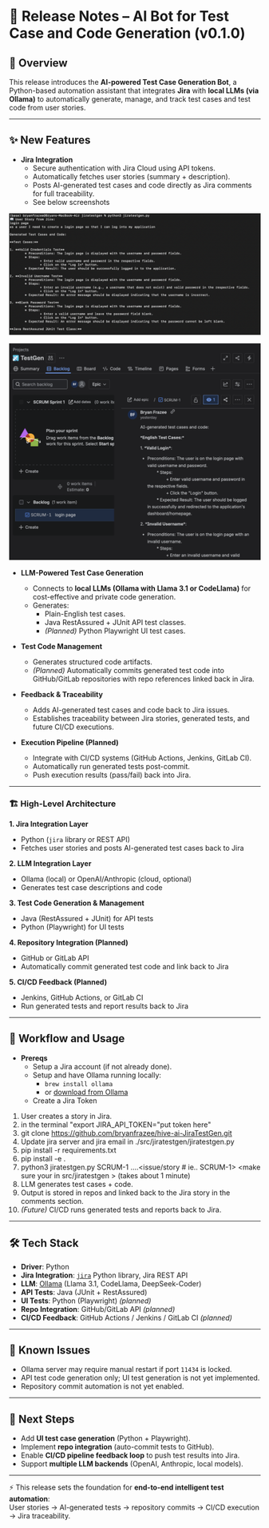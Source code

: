 # 🚀 Release Notes – AI Bot for Test Case and Code Generation (v0.1.0)

## 📖 Overview  
This release introduces the **AI-powered Test Case Generation Bot**, a Python-based automation assistant that integrates **Jira** with **local LLMs (via Ollama)** to automatically generate, manage, and track test cases and test code from user stories.  

---

## ✨ New Features
- **Jira Integration**
  - Secure authentication with Jira Cloud using API tokens.
  - Automatically fetches user stories (summary + description).
  - Posts AI-generated test cases and code directly as Jira comments for full traceability.
  - See below screenshots

![Jira Integration Screenshot](./images/terminal.png)

![Jira Integration Screenshot](./images/jira.png)

- **LLM-Powered Test Case Generation**
  - Connects to **local LLMs (Ollama with Llama 3.1 or CodeLlama)** for cost-effective and private code generation.
  - Generates:
    - Plain-English test cases.
    - Java RestAssured + JUnit API test classes.
    - *(Planned)* Python Playwright UI test cases.

- **Test Code Management**
  - Generates structured code artifacts.
  - *(Planned)* Automatically commits generated test code into GitHub/GitLab repositories with repo references linked back in Jira.

- **Feedback & Traceability**
  - Adds AI-generated test cases and code back to Jira issues.
  - Establishes traceability between Jira stories, generated tests, and future CI/CD executions.

- **Execution Pipeline (Planned)**
  - Integrate with CI/CD systems (GitHub Actions, Jenkins, GitLab CI).
  - Automatically run generated tests post-commit.
  - Push execution results (pass/fail) back into Jira.

---

### 🏗️ High-Level Architecture

**1. Jira Integration Layer**  
- Python (`jira` library or REST API)  
- Fetches user stories and posts AI-generated test cases back to Jira  

**2. LLM Integration Layer**  
- Ollama (local) or OpenAI/Anthropic (cloud, optional)  
- Generates test case descriptions and code  

**3. Test Code Generation & Management**  
- Java (RestAssured + JUnit) for API tests  
- Python (Playwright) for UI tests  

**4. Repository Integration (Planned)**  
- GitHub or GitLab API  
- Automatically commit generated test code and link back to Jira  

**5. CI/CD Feedback (Planned)**  
- Jenkins, GitHub Actions, or GitLab CI  
- Run generated tests and report results back to Jira

---

## 🔄 Workflow and Usage
- **Prereqs**
  - Setup a Jira account (if not already done).
  - Setup and have Ollama running locally:
    - `brew install ollama`  
    - or [download from Ollama](https://ollama.com/download)
  - Create a Jira Token

  
1. User creates a story in Jira.
2. in the terminal "export JIRA_API_TOKEN="put token here"
3. git clone https://github.com/bryanfrazee/hive-ai-JiraTestGen.git
4. Update jira server and jira email in ./src/jiratestgen/jiratestgen.py
5. pip install -r requirements.txt <in root>
6. pip install -e .
7. python3 jiratestgen.py SCRUM-1 ....<issue/story # ie.. SCRUM-1>  <make sure your in src/jiratestgen > (takes about 1 minute)
8. LLM generates test cases + code.  
9. Output is stored in repos and linked back to the Jira story in the comments section.
10. *(Future)* CI/CD runs generated tests and reports back to Jira.  

---

## 🛠️ Tech Stack
- **Driver**: Python  
- **Jira Integration**: [`jira`](https://pypi.org/project/jira/) Python library, Jira REST API  
- **LLM**: [Ollama](https://ollama.ai/) (Llama 3.1, CodeLlama, DeepSeek-Coder)  
- **API Tests**: Java (JUnit + RestAssured)  
- **UI Tests**: Python (Playwright) *(planned)*  
- **Repo Integration**: GitHub/GitLab API *(planned)*  
- **CI/CD Feedback**: GitHub Actions / Jenkins / GitLab CI *(planned)*  

---

## 🐞 Known Issues
- Ollama server may require manual restart if port `11434` is locked.  
- API test code generation only; UI test generation is not yet implemented.  
- Repository commit automation is not yet enabled.  

---

## 📌 Next Steps
- Add **UI test case generation** (Python + Playwright).  
- Implement **repo integration** (auto-commit tests to GitHub).  
- Enable **CI/CD pipeline feedback loop** to push test results into Jira.  
- Support **multiple LLM backends** (OpenAI, Anthropic, local models).  

---

⚡ This release sets the foundation for **end-to-end intelligent test automation**:  
User stories → AI-generated tests → repository commits → CI/CD execution → Jira traceability.



